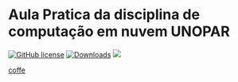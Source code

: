 <h1>Aula Pratica da disciplina de computação em nuvem UNOPAR </h1>


[![GitHub license](https://img.shields.io/badge/license-MIT-blue.svg)](https://github.com/OgliariNatan/Template-UNOPAR/blob/main/LICENSE)
[![Downloads](https://img.shields.io/badge/download-Relatório%20portfólio-brightgreen.svg)](https://github.com/OgliariNatan/Template-UNOPAR.git)
<img src="https://img.shields.io/github/languages/top/OgliariNatan/Template-UNOPAR?color=violet&label=TeX&style=plastic" />


 <a href="https://buy.stripe.com/test_14k5lPbFNfLx2hGdQQ">coffe</a> <br/>
</p>
